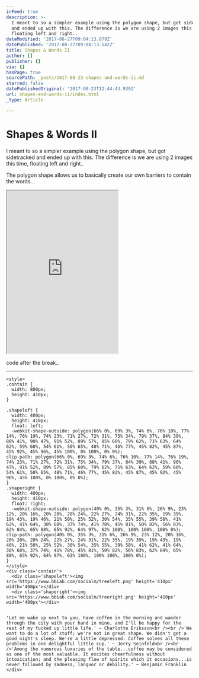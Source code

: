 ```yaml
---
inFeed: true
description: >-
  I meant to so a simpler example using the polygon shape, but got sidetracked
  and ended up with this. The difference is we are using 2 images this time,
  floating left and right..
dateModified: '2017-08-27T09:04:13.079Z'
datePublished: '2017-08-27T09:04:13.542Z'
title: Shapes & Words II
author: []
publisher: {}
via: {}
hasPage: true
sourcePath: _posts/2017-08-23-shapes-and-words-ii.md
starred: false
datePublishedOriginal: '2017-08-23T12:44:43.939Z'
url: shapes-and-words-ii/index.html
_type: Article

---
```

# Shapes & Words II

I meant to so a simpler example using the polygon shape, but got sidetracked and ended up with this. The difference is we are using 2 images this time, floating left and right..

The polygon shape allows us to basically create our own barriers to contain the words...

<iframe src="https://the-grid.github.io/ed-userhtml/?g=eJztVUuP4zYMvudX8BK4BWYcx7GdZCYzQLtogV301kPPik3bamTJkOQ8UEx_e0lFLqZAF9i5LxDENMmPj4-UfHD-pvB1kdZGeyE1_LUAuMjG90-wy7Lx-kzvPcqu909QrIPibbFIXS9GVNj694DiKwCAVhlB7wzg18cLHk_SP4Yoj2byTjb4BKNRt87oH6pqCdnyAar9Ejb03BZLqPhJ-jUbtlsSilmzjy558F2TsGUhJ_CahZKE4Mzh2LQj5w2jdrsl1UjCPiOBTXuClzmbyLkMzgSvsgiv8pii4lxVETXlPvqUrOGAJQWsShIKSrFlTUGlbjlgQQF3-SzMmv2s2VdRWGccMXsnZMsfnxe1kuPjKJjv73x9A19vcVktr-SHtjUgvmFdi-xO_6a8079Z3-nPqQNmjXiGNZebc3FVFPJsFpjrPI9jyIs4BtZsmJH1PrLPQrGZhRCH2Q9xyjiGDQUsi1hMyfAND2bHHK0j-0EIPsR1xSaaMm_E3bTdzVzPgwnsl9TNLkyRCtuxc8U-uyiEefCA99vocx8D_78Xv7bD30n8KIlvi8Mq3t6HRp6hVsK5lyRe5MkrLe57_b83dvJ6kEMHztYvSe_96J5Wq8vlkh6PUhzpOzCsnKmlUMPKWwyIdNRdEo_JSxKOSXI_RfTGp4hCrijV_6YMp-hjOQPkI0n5l_yGHgaEizghTCNovHrwBm5meoBenBFq07aIQB853yMMxmqpOxC6IYxu0JLamqnrg7mW_kbpfM8BLAUgN0IOUuNDwHxOlIIjkmUcb9AaG2AWnQfTwkCqqT5hw6Uo6b1CerSYJvA3fOqFVcZ7hF-sPDln9OFoYfV6_0_-4CZ0KL4xIIBcOaTzU9s-wwUTi6BJR-V0FoWHwHMKhGtkoxMPHVEhoDOmAR3od-AU4sg-jBZzSQ2OVLHDJoVPd3acUWd0IKg56schjNYcFQ6O0xnNEMUh20nNQeppDG19QWtv8DtK3aJq_tPST4MhqpkgPQ1ILDtQ03WyklJRa2zwgtKkaRqnNIgbs0vbzJetJSKFC_mj-2CI6LNQU4DBZw94pZlRvLqnDaLyNDUWJkgXNhXvzVXWwkujn8P8OMioUDheArrxL4HjUVrpCdbLugdJvNc1eVARVJl0tFRn2pPWKPKnko43cKLhRA-ghO4m2gL6NXiUxM0tsPIz6j8FrQ38aoU-KakX97X9B9Ojcbo" height="440" style=""></iframe>

code after the break..

---

    <style>
    .contain {
      width: 800px;
      height: 410px;
    }
    
    .shapeleft {
      width: 400px;
      height: 410px;
      float: left;
      -webkit-shape-outside: polygon(66% 0%, 69% 3%, 74% 6%, 76% 10%, 77% 14%, 76% 19%, 74% 23%, 71% 27%, 72% 31%, 75% 34%, 79% 37%, 84% 39%, 88% 41%, 90% 47%, 91% 52%, 89% 57%, 85% 60%, 79% 62%, 71% 63%, 64% 62%, 59% 60%, 54% 61%, 50% 65%, 48% 71%, 46% 77%, 45% 82%, 45% 87%, 45% 92%, 45% 96%, 45% 100%, 0% 100%, 0% 0%);
    clip-path: polygon(66% 0%, 69% 3%, 74% 6%, 76% 10%, 77% 14%, 76% 19%, 74% 23%, 71% 27%, 72% 31%, 75% 34%, 79% 37%, 84% 39%, 88% 41%, 90% 47%, 91% 52%, 89% 57%, 85% 60%, 79% 62%, 71% 63%, 64% 62%, 59% 60%, 54% 61%, 50% 65%, 48% 71%, 46% 77%, 45% 82%, 45% 87%, 45% 92%, 45% 96%, 45% 100%, 0% 100%, 0% 0%);
    }
    .shaperight {
      width: 400px;
      height: 410px;
      float: right;
      -webkit-shape-outside: polygon(40% 0%, 35% 3%, 31% 6%, 26% 9%, 23% 12%, 20% 16%, 20% 20%, 20% 24%, 22% 27%, 24% 31%, 22% 35%, 19% 39%, 19% 43%, 19% 46%, 21% 50%, 25% 52%, 30% 54%, 35% 55%, 39% 58%, 41% 62%, 41% 64%, 38% 68%, 37% 74%, 41% 78%, 45% 81%, 50% 82%, 56% 83%, 62% 84%, 65% 88%, 65% 92%, 64% 97%, 62% 100%, 100% 100%, 100% 0%);
    clip-path: polygon(40% 0%, 35% 3%, 31% 6%, 26% 9%, 23% 12%, 20% 16%, 20% 20%, 20% 24%, 22% 27%, 24% 31%, 22% 35%, 19% 39%, 19% 43%, 19% 46%, 21% 50%, 25% 52%, 30% 54%, 35% 55%, 39% 58%, 41% 62%, 41% 64%, 38% 68%, 37% 74%, 41% 78%, 45% 81%, 50% 82%, 56% 83%, 62% 84%, 65% 88%, 65% 92%, 64% 97%, 62% 100%, 100% 100%, 100% 0%);
    }
    </style>
    <div class='contain'>
      <div class='shapeleft'><img src='https://www.bbiab.com/socialm/treeleft.png' height='410px' width='400px'></div>
      <div class='shaperight'><img src='https://www.bbiab.com/socialm/treeright.png' height='410px' width='400px'></div>
      
      
    'Let me wake up next to you, have coffee in the morning and wander through the city with your hand in mine, and I'll be happy for the rest of my fucked up little life.' ~ Charlotte Eriksson<br /><br />'We want to do a lot of stuff; we're not in great shape. We didn't get a good night's sleep. We're a little depressed. Coffee solves all these problems in one delightful little cup.' ~ Jerry Seinfeld<br /><br />'Among the numerous luxuries of the table...coffee may be considered as one of the most valuable. It excites cheerfulness without intoxication; and the pleasing flow of spirits which it occasions...is never followed by sadness, languor or debility.' ~ Benjamin Franklin
    </div>